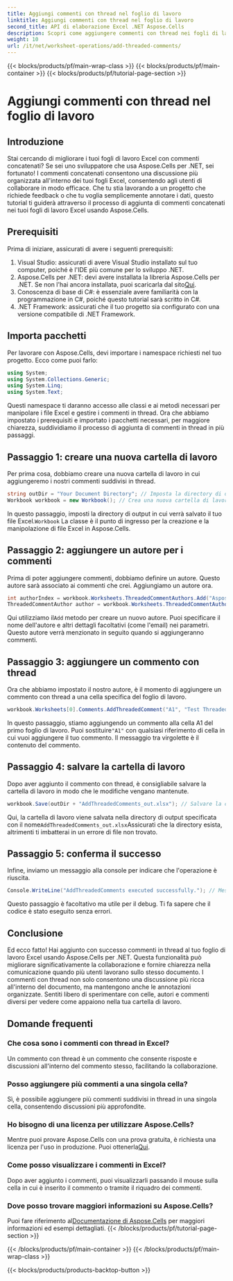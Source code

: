 ```yaml
---
title: Aggiungi commenti con thread nel foglio di lavoro
linktitle: Aggiungi commenti con thread nel foglio di lavoro
second_title: API di elaborazione Excel .NET Aspose.Cells
description: Scopri come aggiungere commenti con thread nei fogli di lavoro Excel usando Aspose.Cells per .NET con questo tutorial passo dopo passo. Migliora la collaborazione senza sforzo.
weight: 10
url: /it/net/worksheet-operations/add-threaded-comments/
---
```


{{< blocks/products/pf/main-wrap-class >}}
{{< blocks/products/pf/main-container >}}
{{< blocks/products/pf/tutorial-page-section >}}

# Aggiungi commenti con thread nel foglio di lavoro

## Introduzione
Stai cercando di migliorare i tuoi fogli di lavoro Excel con commenti concatenati? Se sei uno sviluppatore che usa Aspose.Cells per .NET, sei fortunato! I commenti concatenati consentono una discussione più organizzata all'interno dei tuoi fogli Excel, consentendo agli utenti di collaborare in modo efficace. Che tu stia lavorando a un progetto che richiede feedback o che tu voglia semplicemente annotare i dati, questo tutorial ti guiderà attraverso il processo di aggiunta di commenti concatenati nei tuoi fogli di lavoro Excel usando Aspose.Cells. 
## Prerequisiti
Prima di iniziare, assicurati di avere i seguenti prerequisiti:
1. Visual Studio: assicurati di avere Visual Studio installato sul tuo computer, poiché è l'IDE più comune per lo sviluppo .NET.
2.  Aspose.Cells per .NET: devi avere installata la libreria Aspose.Cells per .NET. Se non l'hai ancora installata, puoi scaricarla dal sito[Qui](https://releases.aspose.com/cells/net/).
3. Conoscenza di base di C#: è essenziale avere familiarità con la programmazione in C#, poiché questo tutorial sarà scritto in C#.
4. .NET Framework: assicurati che il tuo progetto sia configurato con una versione compatibile di .NET Framework.
## Importa pacchetti
Per lavorare con Aspose.Cells, devi importare i namespace richiesti nel tuo progetto. Ecco come puoi farlo:
```csharp
using System;
using System.Collections.Generic;
using System.Linq;
using System.Text;
```
Questi namespace ti daranno accesso alle classi e ai metodi necessari per manipolare i file Excel e gestire i commenti in thread.
Ora che abbiamo impostato i prerequisiti e importato i pacchetti necessari, per maggiore chiarezza, suddividiamo il processo di aggiunta di commenti in thread in più passaggi.
## Passaggio 1: creare una nuova cartella di lavoro
Per prima cosa, dobbiamo creare una nuova cartella di lavoro in cui aggiungeremo i nostri commenti suddivisi in thread.
```csharp
string outDir = "Your Document Directory"; // Imposta la directory di output
Workbook workbook = new Workbook(); // Crea una nuova cartella di lavoro
```
 In questo passaggio, imposti la directory di output in cui verrà salvato il tuo file Excel.`Workbook` La classe è il punto di ingresso per la creazione e la manipolazione di file Excel in Aspose.Cells.
## Passaggio 2: aggiungere un autore per i commenti
Prima di poter aggiungere commenti, dobbiamo definire un autore. Questo autore sarà associato ai commenti che crei. Aggiungiamo un autore ora.
```csharp
int authorIndex = workbook.Worksheets.ThreadedCommentAuthors.Add("Aspose Test", "", ""); // Aggiungi autore
ThreadedCommentAuthor author = workbook.Worksheets.ThreadedCommentAuthors[authorIndex]; // Ottieni l'autore
```
 Qui utilizziamo il`Add` metodo per creare un nuovo autore. Puoi specificare il nome dell'autore e altri dettagli facoltativi (come l'email) nei parametri. Questo autore verrà menzionato in seguito quando si aggiungeranno commenti.
## Passaggio 3: aggiungere un commento con thread
Ora che abbiamo impostato il nostro autore, è il momento di aggiungere un commento con thread a una cella specifica del foglio di lavoro. 
```csharp
workbook.Worksheets[0].Comments.AddThreadedComment("A1", "Test Threaded Comment", author); // Aggiungi commento con thread
```
 In questo passaggio, stiamo aggiungendo un commento alla cella A1 del primo foglio di lavoro. Puoi sostituire`"A1"` con qualsiasi riferimento di cella in cui vuoi aggiungere il tuo commento. Il messaggio tra virgolette è il contenuto del commento.
## Passaggio 4: salvare la cartella di lavoro
Dopo aver aggiunto il commento con thread, è consigliabile salvare la cartella di lavoro in modo che le modifiche vengano mantenute.
```csharp
workbook.Save(outDir + "AddThreadedComments_out.xlsx"); // Salvare la cartella di lavoro
```
 Qui, la cartella di lavoro viene salvata nella directory di output specificata con il nome`AddThreadedComments_out.xlsx`Assicurati che la directory esista, altrimenti ti imbatterai in un errore di file non trovato.
## Passaggio 5: conferma il successo
Infine, inviamo un messaggio alla console per indicare che l'operazione è riuscita.
```csharp
Console.WriteLine("AddThreadedComments executed successfully."); // Messaggio di conferma
```
Questo passaggio è facoltativo ma utile per il debug. Ti fa sapere che il codice è stato eseguito senza errori.
## Conclusione
Ed ecco fatto! Hai aggiunto con successo commenti in thread al tuo foglio di lavoro Excel usando Aspose.Cells per .NET. Questa funzionalità può migliorare significativamente la collaborazione e fornire chiarezza nella comunicazione quando più utenti lavorano sullo stesso documento.
I commenti con thread non solo consentono una discussione più ricca all'interno del documento, ma mantengono anche le annotazioni organizzate. Sentiti libero di sperimentare con celle, autori e commenti diversi per vedere come appaiono nella tua cartella di lavoro.
## Domande frequenti
### Che cosa sono i commenti con thread in Excel?  
Un commento con thread è un commento che consente risposte e discussioni all'interno del commento stesso, facilitando la collaborazione.
### Posso aggiungere più commenti a una singola cella?  
Sì, è possibile aggiungere più commenti suddivisi in thread in una singola cella, consentendo discussioni più approfondite.
### Ho bisogno di una licenza per utilizzare Aspose.Cells?  
 Mentre puoi provare Aspose.Cells con una prova gratuita, è richiesta una licenza per l'uso in produzione. Puoi ottenerla[Qui](https://purchase.aspose.com/buy).
### Come posso visualizzare i commenti in Excel?  
Dopo aver aggiunto i commenti, puoi visualizzarli passando il mouse sulla cella in cui è inserito il commento o tramite il riquadro dei commenti.
### Dove posso trovare maggiori informazioni su Aspose.Cells?  
 Puoi fare riferimento al[Documentazione di Aspose.Cells](https://reference.aspose.com/cells/net/) per maggiori informazioni ed esempi dettagliati.
{{< /blocks/products/pf/tutorial-page-section >}}

{{< /blocks/products/pf/main-container >}}
{{< /blocks/products/pf/main-wrap-class >}}

{{< blocks/products/products-backtop-button >}}
